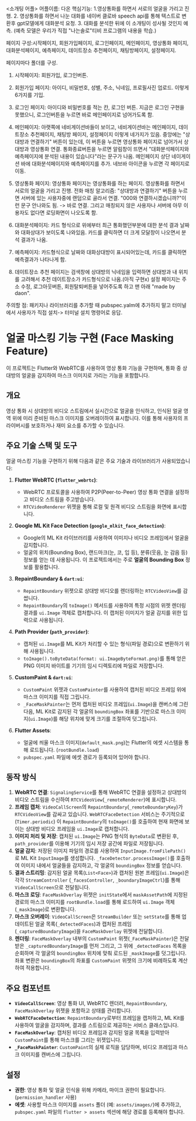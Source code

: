 <소개팅 어플>
어플이름: 다온
핵심기능:
1.영상통화를 하면서 서로의 얼굴을 가리고 진행.
2. 영상통화를 하면서 나눈 대화를 네이버 클로바 speech api를 통해 텍스트로 변환후 gpt모델에게 대화분석 요청.
3. 대화를 분석한 뒤에 이 소개팅이 성사될 것인지 예측. (예측 모델은 우리가 직접 "나는솔로"티비 프로그램의 내용을 학습.)

페이지 구성:시작페이지, 회원가입페이지, 로그인페이지, 메인페이지, 영상통화 페이지, 대화분석페이지, 예측페이지, 데이트장소 추천페이지, 채팅방페이지, 설정페이지.

페이지마다 폴더를 구성.

1. 시작페이지: 회원가입, 로그인버튼.

2. 회원가입 페이지: 아이디, 비밀번호, 성별, 주소, 닉네임, 프로필사진 업로드. 이렇게 6가지를 기입.

3. 로그인 페이지: 아이디와 비밀번호를 적는 칸, 로그인 버튼. 지금은 로그인 구현을 못했으니, 로그인버튼을 누르면 바로 메인페이지로 넘어가도록 함.

4. 메인페이지: 아랫쪽에 네비게이션바들이 보이고, 네비게이션바는 메인페이지, 데이트장소 추천페이지, 채팅방 페이지, 설정페이지 이렇게 네가지가 있음. 중앙에는 "상대방과 연결하기" 버튼이 있는데, 이 버튼을 누르면 영상통화 페이지로 넘어가서 상대방과 영상통화 연결.
통화종료버튼을 누르면 알림창이 뜨면서 "대화분석페이지와 예측페이지에 분석된 내용이 있습니다"라는 문구가 나옴. 메인페이지 상단 네이게이션 바에 대화분석페이지와 예측페이지를 추가. 네브바 아이콘을 누르면 각 페이지로 이동.

5. 영상통화 페이지: 영상통화 페이지는 영상통화를 하는 페이지. 영상통화를 하면서 서로의 얼굴을 가리고 진행. 전화 매칭 알고리즘: "상대방과 연결하기" 버튼을 누르면 서버에 있는 사용자중에 랜덤으로 골라서 연결. "000와 연결하시겠습니까?"이런 문구 안나와도 됨. -> 바로 연결. 그리고 매칭되지 않은 사용자나 서버에 아무 이용자도 없다면 로딩화면이 나오도록 함.

6. 대화분석페이지: 카드 형식으로 위에부터 최근 통화했던부분에 대한 분석 결과 날짜와 대화상대가 보이도록 나와있음. 카드를 클릭하면 더 크게 모달창이 나오면서 분석 결과가 나옴.

7. 예측페이지: 카드형식으로 날짜와 대화상대방이 표시되어있는데, 카드를 클릭하면 예측결과가 나타나게 함.

8. 데이트장소 추천 페이지는 검색창에 상대방의 닉네임을 입력하면 상대방과 내 위치를 고려해서 추천 데이트장소가 카드형식으로 나옴.(아직 구현x)
설정 페이지는 주소 수정, 로그아웃버튼, 회원탈퇴버튼을 넣어주도록 하고 맨 아래 "made by daon".


주의할 점: 패키지나 라이브러리를 추가할 때 pubspec.yalm에 추가하지 말고 터미널에서 사용자가 직접 설치-> 터미널 설치 명령어로 응답.

# 얼굴 마스킹 기능 구현 (Face Masking Feature)

이 프로젝트는 Flutter와 WebRTC를 사용하여 영상 통화 기능을 구현하며, 통화 중 상대방의 얼굴을 감지하여 마스크 이미지로 가리는 기능을 포함합니다.

## 개요

영상 통화 시 상대방의 비디오 스트림에서 실시간으로 얼굴을 인식하고, 인식된 얼굴 영역 위에 미리 준비된 마스크 이미지를 오버레이하여 표시합니다. 이를 통해 사용자의 프라이버시를 보호하거나 재미 요소를 추가할 수 있습니다.

## 주요 기술 스택 및 도구

얼굴 마스킹 기능을 구현하기 위해 다음과 같은 주요 기술과 라이브러리가 사용되었습니다:

1.  **Flutter WebRTC (`flutter_webrtc`)**:
    *   WebRTC 프로토콜을 사용하여 P2P(Peer-to-Peer) 영상 통화 연결을 설정하고 비디오 스트림을 주고받습니다.
    *   `RTCVideoRenderer` 위젯을 통해 로컬 및 원격 비디오 스트림을 화면에 표시합니다.

2.  **Google ML Kit Face Detection (`google_mlkit_face_detection`)**:
    *   Google의 ML Kit 라이브러리를 사용하여 이미지나 비디오 프레임에서 얼굴을 감지합니다.
    *   얼굴의 위치(Bounding Box), 랜드마크(눈, 코, 입 등), 분류(웃음, 눈 감음 등) 정보를 얻는 데 사용됩니다. 이 프로젝트에서는 주로 **얼굴의 Bounding Box** 정보를 활용합니다.

3.  **RepaintBoundary & `dart:ui`**:
    *   `RepaintBoundary` 위젯으로 상대방 비디오를 렌더링하는 `RTCVideoView`를 감쌉니다.
    *   `RepaintBoundary`의 `toImage()` 메서드를 사용하여 특정 시점의 위젯 렌더링 결과를 `ui.Image` 객체로 캡처합니다. 이 캡처된 이미지가 얼굴 감지를 위한 입력으로 사용됩니다.

4.  **Path Provider (`path_provider`)**:
    *   캡처된 `ui.Image`를 ML Kit가 처리할 수 있는 형식(파일 경로)으로 변환하기 위해 사용됩니다.
    *   `toImage().toByteData(format: ui.ImageByteFormat.png)`를 통해 얻은 PNG 이미지 바이트를 기기의 임시 디렉토리에 파일로 저장합니다.

5.  **CustomPaint & `dart:ui`**:
    *   `CustomPaint` 위젯과 `CustomPainter`를 사용하여 캡처된 비디오 프레임 위에 마스크 이미지를 직접 그립니다.
    *   `_FaceMaskPainter`는 먼저 캡처된 비디오 프레임(`ui.Image`)을 캔버스에 그린 다음, ML Kit로 감지된 각 얼굴의 `boundingBox` 좌표를 기반으로 마스크 이미지(`ui.Image`)를 해당 위치에 맞게 크기를 조절하여 덧그립니다.

6.  **Flutter Assets**:
    *   얼굴에 씌울 마스크 이미지(`default_mask.png`)는 Flutter의 에셋 시스템을 통해 로드됩니다. (`rootBundle.load`)
    *   `pubspec.yaml` 파일에 에셋 경로가 등록되어 있어야 합니다.

## 동작 방식

1.  **WebRTC 연결**: `SignalingService`를 통해 WebRTC 연결을 설정하고 상대방의 비디오 스트림을 수신하여 `RTCVideoView`(`_remoteRenderer`)에 표시합니다.
2.  **프레임 캡처**: `VideoCallScreen`의 `RepaintBoundary`(`_remoteBoundaryKey`)가 `RTCVideoView`를 감싸고 있습니다. `WebRTCFaceDetection` 서비스는 주기적으로(`Timer.periodic`) 이 `RepaintBoundary`의 `toImage()`를 호출하여 현재 화면에 보이는 상대방 비디오 프레임을 `ui.Image`로 캡처합니다.
3.  **이미지 처리 및 저장**: 캡처된 `ui.Image`는 PNG 형식의 `ByteData`로 변환된 후, `path_provider`를 이용해 기기의 임시 저장 공간에 파일로 저장됩니다.
4.  **얼굴 감지**: 저장된 이미지 파일의 경로를 사용하여 `InputImage.fromFilePath()`로 ML Kit `InputImage`를 생성합니다. `_faceDetector.processImage()`를 호출하여 이미지 내에서 얼굴들을 감지하고, 각 얼굴의 `boundingBox` 정보를 얻습니다.
5.  **결과 스트리밍**: 감지된 얼굴 목록(`List<Face>`)과 캡처된 원본 프레임(`ui.Image`)은 각각 `StreamController` (`_facesController`, `_boundaryImageCtrl`)를 통해 `VideoCallScreen`으로 전달됩니다.
6.  **마스크 로딩**: `FaceMaskOverlay` 위젯은 `initState`에서 `maskAssetPath`에 지정된 경로의 마스크 이미지를 `rootBundle.load`를 통해 로드하여 `ui.Image` 객체(`_maskImage`)로 변환합니다.
7.  **마스크 오버레이**: `VideoCallScreen`은 `StreamBuilder` 또는 `setState`를 통해 업데이트된 얼굴 목록(`_detectedFaces`)과 캡처된 프레임(`_capturedBoundaryImage`)을 `FaceMaskOverlay` 위젯에 전달합니다.
8.  **렌더링**: `FaceMaskOverlay` 내부의 `CustomPaint` 위젯(`_FaceMaskPainter`)은 전달받은 `_capturedBoundaryImage`를 먼저 그리고, 그 위에 `_detectedFaces` 목록을 순회하며 각 얼굴의 `boundingBox` 위치에 맞춰 로드된 `_maskImage`를 덧그립니다. 좌표 변환은 `boundingBox`의 좌표를 `CustomPaint` 위젯의 크기에 비례하도록 계산하여 적용합니다.

## 주요 컴포넌트

*   **`VideoCallScreen`**: 영상 통화 UI, WebRTC 렌더러, `RepaintBoundary`, `FaceMaskOverlay` 위젯을 포함하고 상태를 관리합니다.
*   **`WebRTCFaceDetection`**: `RepaintBoundary`로부터 프레임을 캡처하고, ML Kit를 사용하여 얼굴을 감지하며, 결과를 스트림으로 제공하는 서비스 클래스입니다.
*   **`FaceMaskOverlay`**: 캡처된 비디오 프레임과 감지된 얼굴 목록을 입력받아 `CustomPaint`를 통해 마스크를 그리는 위젯입니다.
*   **`_FaceMaskPainter`**: `CustomPaint`의 실제 로직을 담당하며, 비디오 프레임과 마스크 이미지를 캔버스에 그립니다.

## 설정

*   **권한**: 영상 통화 및 얼굴 인식을 위해 카메라, 마이크 권한이 필요합니다. (`permission_handler` 사용)
*   **에셋**: 사용할 마스크 이미지를 `assets` 폴더 (예: `assets/images/`)에 추가하고, `pubspec.yaml` 파일의 `flutter > assets` 섹션에 해당 경로를 등록해야 합니다. 